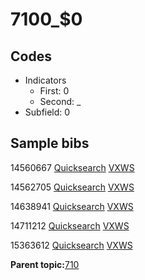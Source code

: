 # 7100\_$0

## Codes

-   Indicators
    -   First: 0
    -   Second: \_
-   Subfield: 0

## Sample bibs

14560667 [Quicksearch](https://search.library.yale.edu/catalog/14560667) [VXWS](http://prodorbis.library.yale.edu:7014/vxws/GetHoldingsService?bibId=14560667)

14562705 [Quicksearch](https://search.library.yale.edu/catalog/14562705) [VXWS](http://prodorbis.library.yale.edu:7014/vxws/GetHoldingsService?bibId=14562705)

14638941 [Quicksearch](https://search.library.yale.edu/catalog/14638941) [VXWS](http://prodorbis.library.yale.edu:7014/vxws/GetHoldingsService?bibId=14638941)

14711212 [Quicksearch](https://search.library.yale.edu/catalog/14711212) [VXWS](http://prodorbis.library.yale.edu:7014/vxws/GetHoldingsService?bibId=14711212)

15363612 [Quicksearch](https://search.library.yale.edu/catalog/15363612) [VXWS](http://prodorbis.library.yale.edu:7014/vxws/GetHoldingsService?bibId=15363612)

**Parent topic:**[710](../../tags/710/710.md)

